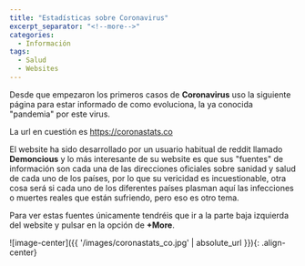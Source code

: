 ```yaml
---
title: "Estadísticas sobre Coronavirus"
excerpt_separator: "<!--more-->"
categories:
  - Información
tags:
  - Salud
  - Websites
---
```


Desde que empezaron los primeros casos de **Coronavirus** uso la siguiente página para estar informado de como evoluciona, la ya conocida "pandemia" por este virus. 

La url en cuestión es https://coronastats.co

El website ha sido desarrollado por un usuario habitual de reddit llamado **Demoncious** y lo más interesante de su website es que sus "fuentes" de información son cada una de las direcciones oficiales sobre sanidad y salud de cada uno de los países, por lo que su vericidad es incuestionable, otra cosa será si cada uno de los diferentes países plasman aquí las infecciones o muertes reales que están sufriendo, pero eso es otro tema.

Para ver estas fuentes únicamente tendréis que ir a la parte baja izquierda del website y pulsar en la opción de **+More**.

![image-center]({{ '/images/coronastats_co.jpg' | absolute_url }}){: .align-center}
